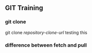 ## GIT Training

### git clone 

git clone *repository-clone-url*  testing this

### difference between fetch and pull

